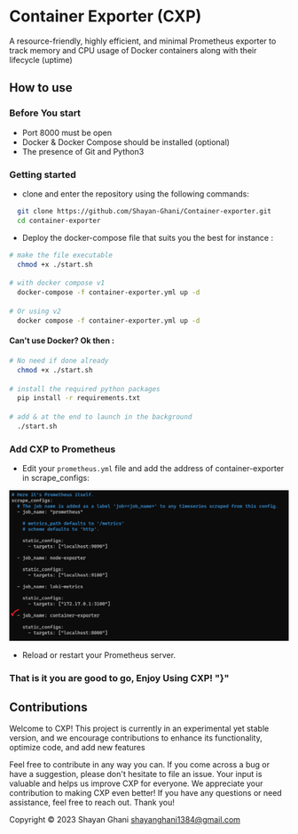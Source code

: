 # Container Exporter (CXP)

A resource-friendly, highly efficient, and minimal Prometheus exporter to track memory and CPU usage of Docker containers along with their lifecycle (uptime)

## How to use

### Before You start
 - Port 8000 must be open
 - Docker & Docker Compose should be installed (optional)
 - The presence of Git and Python3

### Getting started
- clone and enter the repository using the following commands:
```bash
  git clone https://github.com/Shayan-Ghani/Container-exporter.git
  cd container-exporter
```
- Deploy the docker-compose file that suits you the best for instance :
```bash 
# make the file executable
  chmod +x ./start.sh

# with docker compose v1
  docker-compose -f container-exporter.yml up -d

# Or using v2
  docker compose -f container-exporter.yml up -d
```

#### Can't use Docker? Ok then :
```bash
# No need if done already
  chmod +x ./start.sh

# install the required python packages
  pip install -r requirements.txt

# add & at the end to launch in the background
  ./start.sh 

``` 

### Add CXP to Prometheus
- Edit your `prometheus.yml` file and add the address of container-exporter in scrape_configs:

![Prometheus config](./capture/scrape-config.png "Prometheus configuration file")

- Reload or restart your Prometheus server.
### That is it you are good to go, Enjoy Using CXP! "}"


## Contributions
Welcome to CXP! This project is currently in an experimental yet stable version, and we encourage contributions to enhance its functionality, optimize code, and add new features

Feel free to contribute in any way you can. If you come across a bug or have a suggestion, please don't hesitate to file an issue. Your input is valuable and helps us improve CXP for everyone. We appreciate your contribution to making CXP even better! If you have any questions or need assistance, feel free to reach out. Thank you!

Copyright © 2023 Shayan Ghani shayanghani1384@gmail.com
